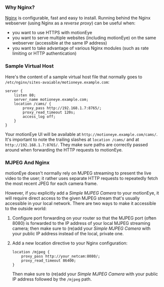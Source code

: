 ### Why Nginx?

[Nginx](http://nginx.org/) is configurable, fast and easy to install. Running behind the Nginx webserver (using Nginx as a *reverse proxy*) can be useful when:
 * you want to use HTTPS with motionEye
 * you want to serve multiple websites (including motionEye) on the same webserver (accessible at the same IP address)
 * you want to take advantage of various Nginx modules (such as rate limiting or HTTP authentication)

### Sample Virtual Host

Here's the content of a sample virtual host file that normally goes to `/etc/nginx/sites-avaiable/motioneye.example.com`:

    server {
        listen 80;
        server_name motioneye.example.com;
        location /cams/ {
            proxy_pass http://192.168.1.7:8765/;
            proxy_read_timeout 120s;
            access_log off;
        }
    }

Your motionEye UI will be available at `http://motioneye.example.com/cams/`.
It's important to note the trailing slashes at `location /cams/` and at `http://192.168.1.7:8765/`. They make sure paths are correctly passed around when forwarding the HTTP requests to motionEye.

### MJPEG And Nginx

motionEye doesn't normally rely on MJPEG streaming to present the live video to the user; it rather uses separate HTTP requests to repeatedly fetch the most recent JPEG for each camera frame.

However, if you explicitly add a *Simple MJPEG Camera* to your motionEye, it will require direct access to the given MJPEG stream that's usually accessible in your local network. There are two ways to make it accessible to the outside world:
 1. Configure port forwarding on your router so that the MJPEG port (often 8080) is forwarded to the IP address of your local MJPEG streaming camera; then make sure to (re)add your *Simple MJPEG Camera* with your public IP address instead of the local, private one.
 2. Add a new location directive to your Nginx configuration:

        location /mjpeg {
            proxy_pass http://your_netcam:8080/;
            proxy_read_timeout 86400;
        }
    Then make sure to (re)add your *Simple MJPEG Camera* with your public IP address followed by the `/mjpeg` path.
